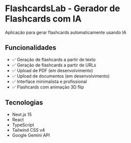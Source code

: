 # FlashcardsLab - Gerador de Flashcards com IA

Aplicação para gerar flashcards automaticamente usando IA 

## Funcionalidades

- ✅ Geração de flashcards a partir de texto
- ✅ Geração de flashcards a partir de URLs
- ✅ Upload de PDF (em desenvolvimento)
- ✅ Upload de documentos (em desenvolvimento)
- ✅ Interface minimalista e profissional
- ✅ Flashcards com animação 3D flip

## Tecnologias

- Next.js 15
- React
- TypeScript
- Tailwind CSS v4
- Google Gemini API
